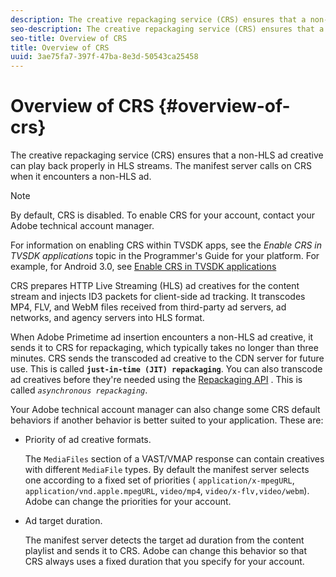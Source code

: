 ```yaml
---
description: The creative repackaging service (CRS) ensures that a non-HLS ad creative can play back properly in HLS streams. The manifest server calls on CRS when it encounters a non-HLS ad.
seo-description: The creative repackaging service (CRS) ensures that a non-HLS ad creative can play back properly in HLS streams. The manifest server calls on CRS when it encounters a non-HLS ad.
seo-title: Overview of CRS
title: Overview of CRS
uuid: 3ae75fa7-397f-47ba-8e3d-50543ca25458
---
```


# Overview of CRS {#overview-of-crs}

The creative repackaging service (CRS) ensures that a non-HLS ad creative can play back properly in HLS streams. The manifest server calls on CRS when it encounters a non-HLS ad.

>[!NOTE]
>
>By default, CRS is disabled. To enable CRS for your account, contact your Adobe technical account manager. 
>
>For information on enabling CRS within TVSDK apps, see the *Enable CRS in TVSDK applications* topic in the Programmer's Guide for your platform. For example, for Android 3.0, see [Enable CRS in TVSDK applications](../../programming/tvsdk-3.0-for-android/android-3.0-advertising/ad-insertion/ad-transcoding/android-3.0-ad-transcoding.md)

CRS prepares HTTP Live Streaming (HLS) ad creatives for the content stream and injects ID3 packets for client-side ad tracking. It transcodes MP4, FLV, and WebM files received from third-party ad servers, ad networks, and agency servers into HLS format.

When Adobe Primetime ad insertion encounters a non-HLS ad creative, it sends it to CRS for repackaging, which typically takes no longer than three minutes. CRS sends the transcoded ad creative to the CDN server for future use. This is called **`just-in-time (JIT) repackaging`**. You can also transcode ad creatives before they're needed using the  [Repackaging API](../../dynamic-ad-insertion/creative-repackaging-service/api-repackage.md) . This is called *`asynchronous repackaging`*.

Your Adobe technical account manager can also change some CRS default behaviors if another behavior is better suited to your application. These are:

* Priority of ad creative formats.

  The `MediaFiles` section of a VAST/VMAP response can contain creatives with different `MediaFile` types. By default the manifest server selects one according to a fixed set of priorities ( `application/x-mpegURL`, `application/vnd.apple.mpegURL`, `video/mp4`, `video/x-flv,video/webm`). Adobe can change the priorities for your account. 
* Ad target duration.

  The manifest server detects the target ad duration from the content playlist and sends it to CRS. Adobe can change this behavior so that CRS always uses a fixed duration that you specify for your account.

